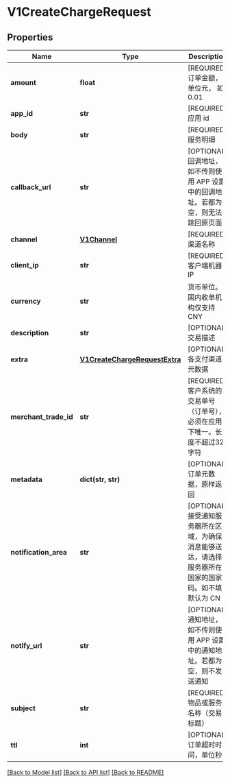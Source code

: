 # V1CreateChargeRequest

## Properties
Name | Type | Description | Notes
------------ | ------------- | ------------- | -------------
**amount** | **float** | [REQUIRED] 订单金额，单位元， 如 0.01 | 
**app_id** | **str** | [REQUIRED] 应用 id | 
**body** | **str** | [REQUIRED] 服务明细 | 
**callback_url** | **str** | [OPTIONAL] 回调地址，如不传则使用 APP 设置中的回调地址。若都为空，则无法跳回原页面 | 
**channel** | [**V1Channel**](V1Channel.md) | [REQUIRED] 渠道名称 | 
**client_ip** | **str** | [REQUIRED] 客户端机器 IP | 
**currency** | **str** | 货币单位。国内收单机构仅支持 CNY | [default to 'CNY']
**description** | **str** | [OPTIONAL] 交易描述 | 
**extra** | [**V1CreateChargeRequestExtra**](V1CreateChargeRequestExtra.md) | [OPTIONAL] 各支付渠道元数据 | [optional] 
**merchant_trade_id** | **str** | [REQUIRED] 客户系统的交易单号（订单号），必须在应用下唯一。长度不超过32字符 | 
**metadata** | **dict(str, str)** | [OPTIONAL] 订单元数据，原样返回 | [optional] 
**notification_area** | **str** | [OPTIONAL] 接受通知服务器所在区域，为确保消息能够送达，请选择服务器所在国家的国家码。如不填默认为 CN | [default to 'CN']
**notify_url** | **str** | [OPTIONAL] 通知地址，如不传则使用 APP 设置中的通知地址。若都为空，则不发送通知 | 
**subject** | **str** | [REQUIRED] 物品或服务名称（交易标题） | 
**ttl** | **int** | [OPTIONAL] 订单超时时间，单位秒 | 

[[Back to Model list]](../README.md#documentation-for-models) [[Back to API list]](../README.md#documentation-for-api-endpoints) [[Back to README]](../README.md)


